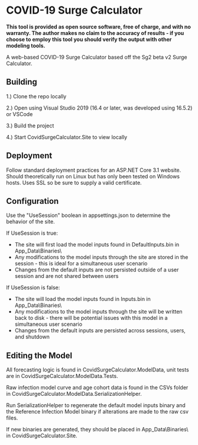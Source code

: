 # COVID-19 Surge Calculator
**This tool is provided as open source software, free of charge, and with no warranty. The author makes no claim to the accuracy of results - if you choose to employ this tool you should verify the output with other modeling tools.**

A web-based COVID-19 Surge Calculator based off the Sg2 beta v2 Surge Calculator.

## Building
1.) Clone the repo locally

2.) Open using Visual Studio 2019 (16.4 or later, was developed using 16.5.2) or VSCode

3.) Build the project

4.) Start CovidSurgeCalculator.Site to view locally

## Deployment
Follow standard deployment practices for an ASP.NET Core 3.1 website. Should theoretically run on Linux but has only been tested on Windows hosts. Uses SSL so be sure to supply a valid certificate.

## Configuration
Use the "UseSession" boolean in appsettings.json to determine the behavior of the site.

If UseSession is true:

* The site will first load the model inputs found in DefaultInputs.bin in App_Data\Binaries\
* Any modifications to the model inputs through the site are stored in the session - this is ideal for a simultaneous user scenario
* Changes from the default inputs are not persisted outside of a user session and are not shared between users

If UseSession is false:

* The site will load the model inputs found in Inputs.bin in App_Data\Binaries\
* Any modifications to the model inputs through the site will be written back to disk - there will be potential issues with this model in a simultaneous user scenario
* Changes from the default inputs are persisted across sessions, users, and shutdown

## Editing the Model
All forecasting logic is found in CovidSurgeCalculator.ModelData, unit tests are in CovidSurgeCalculator.ModelData.Tests. 

Raw infection model curve and age cohort data is found in the CSVs folder in CovidSurgeCalculator.ModelData.SerializationHelper. 

Run SerializationHelper to regenerate the default model inputs binary and the Reference Infection Model binary if alterations are made to the raw csv files. 

If new binaries are generated, they should be placed in App_Data\Binaries\ in CovidSurgeCalculator.Site.
